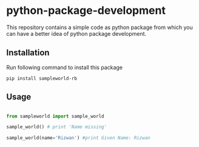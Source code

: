 # python-package-development
This repository contains a simple code as python package from which you can have a better idea of python package development.

## Installation
Run following command to install this package
```
pip install sampleworld-rb
```

## Usage
```python

from sampleworld import sample_world

sample_world() # print 'Name missing'

sample_world(name='Rizwan') #print Given Name: Rizwan

```